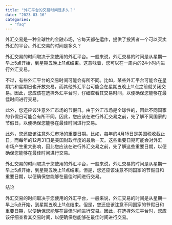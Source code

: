 ```yaml
---
title: "外汇平台的交易时间是多久？"
date: "2023-03-16"
categories: 
  - "faq"
---
```


外汇交易是一种全球性的金融市场，它每天都在运作，提供了投资者一个可以买卖外汇的平台。外汇交易的时间是多久？

外汇交易的时间取决于您使用的外汇平台。一般来说，外汇交易的时间是从星期一早上5点开始，到星期五晚上11点结束。这意味着，您可以在一周内的24小时内进行外汇交易。

不过，有些外汇平台的交易时间可能会有所不同。比如，某些外汇平台可能会在星期六和星期日也开放交易，而其他外汇平台可能会在星期五晚上11点之前就关闭交易。因此，您应该在选择外汇平台时，仔细查看其交易时间，以便确保您能够在最佳时间进行交易。

此外，您还应该注意外汇市场的节假日。由于外汇市场是全球性的，因此不同国家的节假日可能会有所不同。因此，您应该在进行外汇交易之前，先了解不同国家的节假日，以便确保您能够在最佳时间进行交易。

此外，您还应该注意外汇市场的重要日期。比如，每年的4月15日是美国税收截止日，而每年的12月31日是美国财政年度的最后一天。这些重要日期可能会对外汇市场产生重大影响，因此您应该在进行外汇交易之前，先了解这些重要日期，以便确保您能够在最佳时间进行交易。

外汇交易的时间取决于您使用的外汇平台，一般来说，外汇交易的时间是从星期一早上5点开始，到星期五晚上11点结束。但是，您还应该注意不同国家的节假日和重要日期，以便确保您能够在最佳时间进行交易。

结论

外汇交易的时间取决于您使用的外汇平台，一般来说，外汇交易的时间是从星期一早上5点开始，到星期五晚上11点结束。但是，您还应该注意不同国家的节假日和重要日期，以便确保您能够在最佳时间进行交易。因此，在选择外汇平台时，您应该仔细查看其交易时间，以便确保您能够在最佳时间进行交易。
